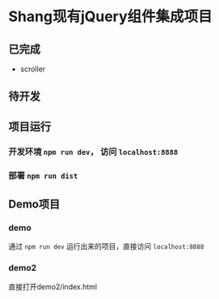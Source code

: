 # Shang现有jQuery组件集成项目

## 已完成
* scroller

## 待开发

## 项目运行
### 开发环境 `npm run dev`， 访问 `localhost:8888`

### 部署 `npm run dist`

## Demo项目
### demo 
通过 `npm run dev` 运行出来的项目，直接访问 `localhost:8888`


### demo2 
直接打开demo2/index.html